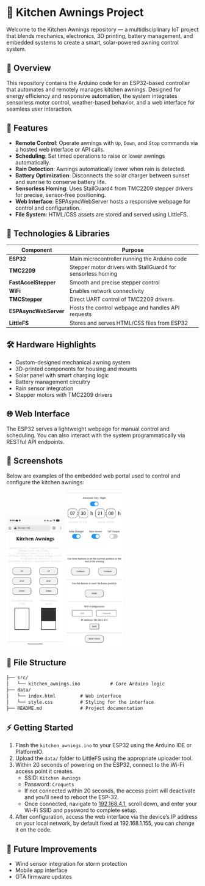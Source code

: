 # 🏡 Kitchen Awnings Project

Welcome to the Kitchen Awnings repository — a multidisciplinary IoT project that blends mechanics, electronics, 3D printing, battery management, and embedded systems to create a smart, solar-powered awning control system.

## 🚀 Overview

This repository contains the Arduino code for an ESP32-based controller that automates and remotely manages kitchen awnings. Designed for energy efficiency and responsive automation, the system integrates sensorless motor control, weather-based behavior, and a web interface for seamless user interaction.

## 🎯 Features

- **Remote Control**: Operate awnings with `Up`, `Down`, and `Stop` commands via a hosted web interface or API calls.
- **Scheduling**: Set timed operations to raise or lower awnings automatically.
- **Rain Detection**: Awnings automatically lower when rain is detected.
- **Battery Optimization**: Disconnects the solar charger between sunset and sunrise to conserve battery life.
- **Sensorless Homing**: Uses StallGuard4 from TMC2209 stepper drivers for precise, sensor-free positioning.
- **Web Interface**: ESPAsyncWebServer hosts a responsive webpage for control and configuration.
- **File System**: HTML/CSS assets are stored and served using LittleFS.

## 🧰 Technologies & Libraries

| Component              | Purpose                                                                 |
|------------------------|-------------------------------------------------------------------------|
| **ESP32**              | Main microcontroller running the Arduino code                          |
| **TMC2209**            | Stepper motor drivers with StallGuard4 for sensorless homing           |
| **FastAccelStepper**   | Smooth and precise stepper control                                      |
| **WiFi**               | Enables network connectivity                                            |
| **TMCStepper**         | Direct UART control of TMC2209 drivers                                 |
| **ESPAsyncWebServer**  | Hosts the control webpage and handles API requests                      |
| **LittleFS**           | Stores and serves HTML/CSS files from ESP32                            |

## 🛠️ Hardware Highlights

- Custom-designed mechanical awning system
- 3D-printed components for housing and mounts
- Solar panel with smart charging logic
- Battery management circuitry
- Rain sensor integration
- Stepper motors with TMC2209 drivers

## 🌐 Web Interface

The ESP32 serves a lightweight webpage for manual control and scheduling. You can also interact with the system programmatically via RESTful API endpoints.

## 📸 Screenshots

Below are examples of the embedded web portal used to control and configure the kitchen awnings:

<img src="screenshot1.png" alt="Electric data and Remote Control" width="30%"/>

<img src="screenshot2.png" alt="Scheduling & Configuration" width="30%"/>


## 📁 File Structure

```
├── src/
│   └── kitchen_awnings.ino           # Core Arduino logic
├── data/
│   └── index.html         # Web interface
│   └── style.css          # Styling for the interface
├── README.md              # Project documentation
```

## ⚡ Getting Started

1. Flash the `kitchen_awnings.ino` to your ESP32 using the Arduino IDE or PlatformIO.  
2. Upload the `data/` folder to LittleFS using the appropriate uploader tool.  
3. Within 20 seconds of powering on the ESP32, connect to the Wi-Fi access point it creates.  
   - SSID: `Kitchen Awnings`  
   - Password: `Croquets`  
   - If not connected within 20 seconds, the access point will deactivate and you'll need to reboot the ESP-32.  
   - Once connected, navigate to [192.168.4.1](http://192.168.4.1), scroll down, and enter your Wi-Fi SSID and password to complete setup.  
4. After configuration, access the web interface via the device’s IP address on your local network, by default fixed at 192.168.1.155, you can change it on the code.


## 📅 Future Improvements

- Wind sensor integration for storm protection
- Mobile app interface
- OTA firmware updates
